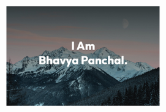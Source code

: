 <img align="right" alt="Coding" width="400" src="https://github.com/panchalbhavya2210/readme/blob/main/WhatsApp%20Image%202023-05-30%20at%2018.25.26.jpeg">
